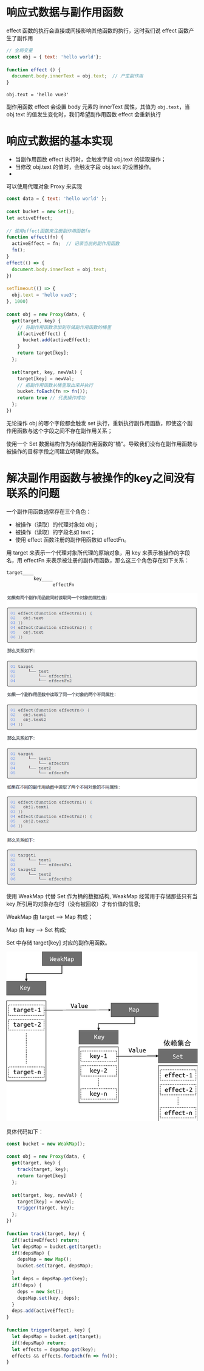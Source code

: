 # 响应式数据与副作用函数
effect 函数的执行会直接或间接影响其他函数的执行，这时我们说 effect 函数产生了副作用
```js
// 全局变量
const obj = { text: 'hello world'};

function effect () {
  document.body.innerText = obj.text;  // 产生副作用
}
```
`obj.text = 'hello vue3'`

副作用函数 effect 会设置 body 元素的 innerText 属性，其值为 `obj.text`，当 obj.text 的值发生变化时，我们希望副作用函数 effect 会重新执行

# 响应式数据的基本实现

- 当副作用函数 effect 执行时，会触发字段 obj.text 的读取操作；
- 当修改 obj.text 的值时，会触发字段 obj.text 的设置操作。
- 
可以使用代理对象 Proxy 来实现
```js
const data = { text: 'hello world' };

const bucket = new Set();
let activeEffect; 

// 使用effect函数来注册副作用函数fn
function effect(fn) {
  activeEffect = fn;  // 记录当前的副作用函数
  fn();
}
effect(() => {
  document.body.innerText = obj.text;
})

setTimeout(() => {
  obj.text = 'hello vue3';
}, 1000)

const obj = new Proxy(data, {
  get(target, key) {
    // 将副作用函数添加到存储副作用函数的桶里
    if(activeEffect) {
      bucket.add(activeEffect);
    }
    return target[key];
  };

  set(target, key, newVal) {
    target[key] = newVal;
    // 把副作用函数从桶里取出来并执行
    bucket.foEach(fn => fn());
    return true // 代表操作成功
  };
})
```
无论操作 obj 的哪个字段都会触发 set 执行，重新执行副作用函数，即使这个副作用函数与这个字段之间不存在副作用关系；

使用一个 Set 数据结构作为存储副作用函数的“桶”。导致我们没有在副作用函数与被操作的目标字段之间建立明确的联系。

# 解决副作用函数与被操作的key之间没有联系的问题
一个副作用函数通常存在三个角色：
- 被操作（读取）的代理对象如 obj；
- 被操作（读取）的字段名如 text；
- 使用 effect 函数注册的副作用函数如 effectFn。

用 target 来表示一个代理对象所代理的原始对象，用 key 来表示被操作的字段名，用 effectFn 来表示被注册的副作用函数，那么这三个角色存在如下关系：

    target____
              key____
                     effectFn

![](../imgs/4.png)

使用 WeakMap 代替 Set 作为桶的数据结构, WeakMap 经常用于存储那些只有当 key 所引用的对象存在时（没有被回收）才有价值的信息;

WeakMap 由 target --> Map 构成；
 
Map 由 key --> Set 构成;

Set 中存储 target[key] 对应的副作用函数。 

![](../imgs/5.png)

具体代码如下：
```js
const bucket = new WeakMap();

const obj = new Proxy(data, {
  get(target, key) {
    track(target, key);
    return target[key]
  };
  
  set(target, key, newVal) {
    target[key] = newVal;
    trigger(target, key);
  };
})

function track(target, key) {
  if(!activeEffect) return;
  let depsMap = bucket.get(target);
  if(!depsMap) {
    depsMap = new Map();
    bucket.set(target, depsMap);
  }
  let deps = depsMap.get(key);
  if(!deps) {
    deps = new Set();
    depsMap.set(key, deps);
  }
  deps.add(activeEffect);
}

function trigger(target, key) {
  let depsMap = bucket.get(target);
  if(!depsMap) return;
  let effects = depsMap.get(key);
  effects && effects.forEach(fn => fn());
}
```
